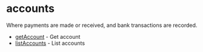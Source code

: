 # accounts

Where payments are made or received, and bank transactions are recorded.


* [getAccount](getaccount.md) - Get account
* [listAccounts](listaccounts.md) - List accounts
